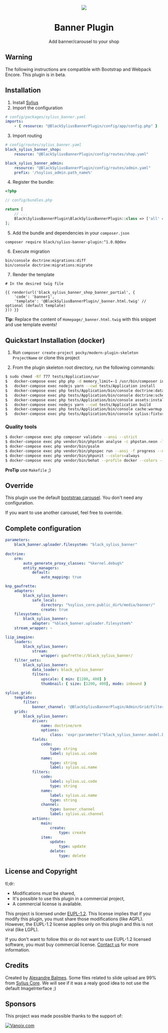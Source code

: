 <p align="center">
    <a href="https://sylius.com" target="_blank">
        <img src="https://demo.sylius.com/assets/shop/img/logo.png" />
    </a>
</p>

<h1 align="center">Banner Plugin</h1>

<p align="center">Add banner/carousel to your shop</p>

## Warning
The following instructions are compatible with Bootstrap and Webpack Encore. This plugin is in beta.

## Installation

1. Install [Sylius](https://docs.sylius.com/en/latest/book/installation/installation.html)
2.  Import the configuration

```yaml
# config/packages/sylius_banner.yaml
imports:
    - { resource: "@BlackSyliusBannerPlugin/config/app/config.php" }
```

3. Import routing

```yaml
# config/routes/sylius_banner.yaml
black_sylius_banner_shop:
    resource: "@BlackSyliusBannerPlugin/config/routes/shop.yaml"

black_sylius_banner_admin:
    resource: "@BlackSyliusBannerPlugin/config/routes/admin.yaml"
    prefix: '/%sylius_admin.path_name%'
```

4. Register the bundle:

```php
<?php

// config/bundles.php

return [
    // ...
    Black\SyliusBannerPlugin\BlackSyliusBannerPlugin::class => ['all' => true],
];
```

5. Add the bundle and dependencies in your `composer.json`

`composer require black/sylius-banner-plugin:^1.0.0@dev`

6. Execute migration

```bash
bin/console doctrine:migrations:diff
bin/console doctrine:migrations:migrate
```
 
7. Render the template

```twig
# In the desired twig file

{{ render(url('black_sylius_banner_shop_banner_partial', {
    'code': 'banner1',
    'template': '@BlackSyliusBannerPlugin/_banner.html.twig' // optional (default template)
})) }}
```

__Tip:__ Replace the content of `Homepage/_banner.html.twig` with this snippet and use template
events!
## Quickstart Installation (docker)

1. Run `composer create-project pocky/modern-plugin-skeleton ProjectName` or clone this project

2. From the plugin skeleton root directory, run the following commands:

```bash
$ sudo chmod -Rf 777 tests/Application/var
$	docker-compose exec php php -d memory_limit=-1 /usr/bin/composer install
$	docker-compose exec nodejs yarn --cwd tests/Application install
$	docker-compose exec php tests/Application/bin/console doctrine:database:create --if-not-exists -vvv
$	docker-compose exec php tests/Application/bin/console doctrine:schema:create -vvv
$	docker-compose exec php tests/Application/bin/console assets:install tests/Application/public -vvv
$	docker-compose exec nodejs yarn --cwd tests/Application build
$	docker-compose exec php tests/Application/bin/console cache:warmup -vvv
$	docker-compose exec php tests/Application/bin/console sylius:fixtures:load -n
```

### Quality tools

```bash
$ docker-compose exec php composer validate --ansi --strict
$ docker-compose exec php vendor/bin/phpstan analyse -c phpstan.neon -l max src/
$ docker-compose exec php vendor/bin/psalm
$ docker-compose exec php vendor/bin/phpspec run --ansi -f progress --no-interaction
$ docker-compose exec php vendor/bin/phpunit --colors=always
$ docker-compose exec php vendor/bin/behat --profile docker --colors --strict -vvv --no-interaction
``` 
__ProTip__ use `Makefile` ;)
## Override

This plugin use the default [bootstrap carousel](https://getbootstrap.com/docs/4.0/components/carousel/). You don't need any configuration.

If you want to use another carousel, feel free to override.

## Complete configuration

```yaml
parameters:
    black_banner.uploader.filesystem: "black_sylius_banner"
        
doctrine:
    orm:
        auto_generate_proxy_classes: "%kernel.debug%"
        entity_managers:
            default:
                auto_mapping: true

knp_gaufrette:
    adapters:
        black_sylius_banner:
            safe_local:
                directory: "%sylius_core.public_dir%/media/banner/"
                create: true
    filesystems:
        black_sylius_banner:
            adapter: "%black_banner.uploader.filesystem%"
    stream_wrapper: ~

liip_imagine:
    loaders:
        black_sylius_banner:
            stream:
                wrapper: gaufrette://black_sylius_banner/
    filter_sets:
        black_sylius_banner:
            data_loader: black_sylius_banner
            filters:
                upscale: { min: [1200, 400] }
                thumbnail: { size: [1200, 400], mode: inbound }
                
sylius_grid:
    templates:
        filter:
            banner_channel: '@BlackSyliusBannerPlugin/Admin/Grid/Filter/channel.html.twig'
    grids:
        black_sylius_banner:
            driver:
                name: doctrine/orm
                options:
                    class: 'expr:parameter("black_sylius_banner.model.banner.class")'
            fields:
                code:
                    type: string
                    label: sylius.ui.code
                name:
                    type: string
                    label: sylius.ui.name
            filters:
                code:
                    label: sylius.ui.code
                    type: string
                name:
                    label: sylius.ui.name
                    type: string
                channel:
                    type: banner_channel
                    label: sylius.ui.channel
            actions:
                main:
                    create:
                        type: create
                item:
                    update:
                        type: update
                    delete:
                        type: delete
```

## License and Copyright

tl;dr:
- Modifications must be shared,
- It's possible to use this plugin in a commercial project,
- A commercial license is available.

This project is licensed under [EUPL-1.2](https://joinup.ec.europa.eu/collection/eupl/eupl-text-eupl-12). This license implies that if you modify this plugin, you must share those modifications (like AGPL). However, the EUPL-1.2 license applies only on this plugin and this is not viral (like LGPL).

If you don't want to follow this or do not want to use EUPL-1.2 licensed software, you must buy commercial license. [Contact us](docs/SUPPORT.md) for more information.

## Credits
Created by [Alexandre Balmes](https://alexandre.balmes.co).
Some files related to slide upload are 99% from [Sylius Core](https://github.com/sylius/sylius). We will see if
it was a realy good idea to not use the default ImageInterface ;)

## Sponsors
This project was made possible thanks to the support of:

[![Vanoix.com](https://vanoix.com/assets/vanoix125.png "Vanoix gives me some time")](https://vanoix.com)
